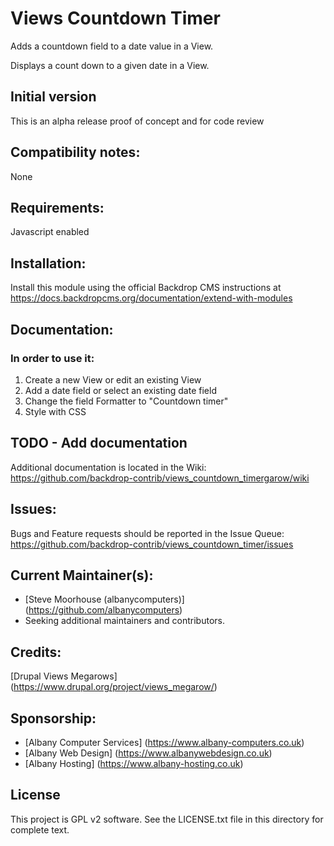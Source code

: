 # Views Countdown Timer
Adds a countdown field to a date value in a View.

Displays a count down to a given date in a View.


## Initial version
This is an alpha release proof of concept and for code review

## Compatibility notes:
None

## Requirements:
Javascript enabled

## Installation:
Install this module using the official Backdrop CMS instructions at https://docs.backdropcms.org/documentation/extend-with-modules

## Documentation:
### In order to use it:

1. Create a new View or edit an existing View
2. Add a date field or select an existing date field
3. Change the field Formatter to "Countdown timer"
4. Style with CSS

## TODO - Add documentation
Additional documentation is located in the Wiki: https://github.com/backdrop-contrib/views_countdown_timergarow/wiki

## Issues:
Bugs and Feature requests should be reported in the Issue Queue: https://github.com/backdrop-contrib/views_countdown_timer/issues


## Current Maintainer(s):
- [Steve Moorhouse (albanycomputers)] (https://github.com/albanycomputers)
- Seeking additional maintainers and contributors.

## Credits:

[Drupal Views Megarows] (https://www.drupal.org/project/views_megarow/)

## Sponsorship:
- [Albany Computer Services] (https://www.albany-computers.co.uk)
- [Albany Web Design] (https://www.albanywebdesign.co.uk)
- [Albany Hosting] (https://www.albany-hosting.co.uk)

## License
This project is GPL v2 software. See the LICENSE.txt file in this directory for complete text.